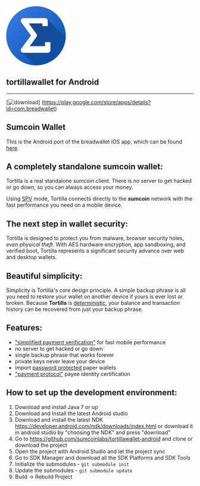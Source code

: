 ![ƀ](/images/iconn.png) 

## tortillawallet for Android
----------------------------------

[![download](/images/icon-google-play.png)]
(https://play.google.com/store/apps/details?id=com.breadwallet)

## Sumcoin Wallet

This is the Android port of the breadwallet iOS app, which can be found [here](https://github.com/breadwallet/breadwallet/).

## A completely standalone sumcoin wallet:

Tortilla is a real standalone sumcoin client. There is no server to get hacked or go down, so you can always access
your money. 

Using [SPV](https://en.bitcoin.it/wiki/Thin_Client_Security#Header-Only_Clients)
mode, Tortilla connects directly to the **sumcoin** network with the fast
performance you need on a mobile device.

## The next step in wallet security:

Tortilla is designed to protect you from malware, browser security holes,
*even physical theft*. With AES hardware encryption, app sandboxing, and verified boot, Tortilla represents a significant security advance over web and desktop wallets.

## Beautiful simplicity:

Simplicity is Tortilla's core design principle. A simple backup phrase is
all you need to restore your wallet on another device if yours is ever lost or
broken.  Because **Tortilla** is [deterministic](https://github.com/bitcoin/bips/blob/master/bip-0032.mediawiki),
your balance and transaction history can be recovered from just your backup phrase.

## Features:

- ["simplified payment verification"](https://github.com/bitcoin/bips/blob/master/bip-0037.mediawiki) for fast mobile performance
- no server to get hacked or go down
- single backup phrase that works forever
- private keys never leave your device
- import [password protected](https://github.com/bitcoin/bips/blob/master/bip-0038.mediawiki) paper wallets
- ["payment protocol"](https://github.com/bitcoin/bips/blob/master/bip-0070.mediawiki) payee identity certification

## How to set up the development environment:
1. Download and install Java 7 or up
2. Download and Install the latest Android studio
3. Download and install the latest NDK https://developer.android.com/ndk/downloads/index.html or download it in android studio by "choosing the NDK" and press "download"
4. Go to https://github.com/sumcoinlabs/tortillawallet-android and clone or download the project
5. Open the project with Android Studio and let the project sync
6. Go to SDK Manager and download all the SDK Platforms and SDK Tools
7. Initialize the submodules - <code>git submodule init</code>
8. Update the submodules - <code>git submodule update</code>
9. Build -> Rebuild Project
